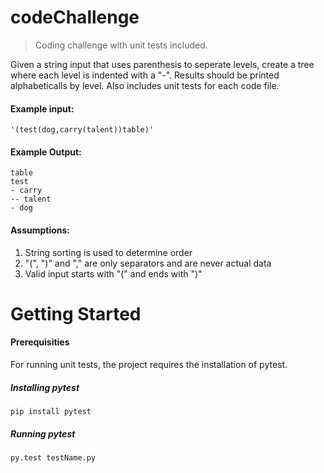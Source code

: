 # codeChallenge
>Coding challenge with unit tests included.

Given a string input that uses parenthesis to seperate levels, create a tree where each level is indented with a "-". Results should be printed alphabeticalls by level. Also includes unit tests for each code file.

#### Example input:
```'(test(dog,carry(talent))table)'```

#### Example Output:
```
table
test
- carry
-- talent
- dog
```

#### Assumptions:
1. String sorting is used to determine order
2. "(", ")" and "," are only separators and are never actual data
3. Valid input starts with "(" and ends with ")"

# Getting Started
#### Prerequisities
For running unit tests, the project requires the installation of pytest.
##### Installing pytest
`pip install pytest`
##### Running pytest
`py.test testName.py`
